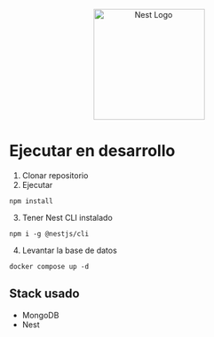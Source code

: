<p align="center">
  <a href="http://nestjs.com/" target="blank"><img src="https://nestjs.com/img/logo-small.svg" width="200" alt="Nest Logo" /></a>
</p>

# Ejecutar en desarrollo

1. Clonar repositorio
2. Ejecutar

```properties
npm install
```

3. Tener Nest CLI instalado

```properties
npm i -g @nestjs/cli
```

4. Levantar la base de datos

```properties
docker compose up -d
```

## Stack usado

- MongoDB
- Nest
